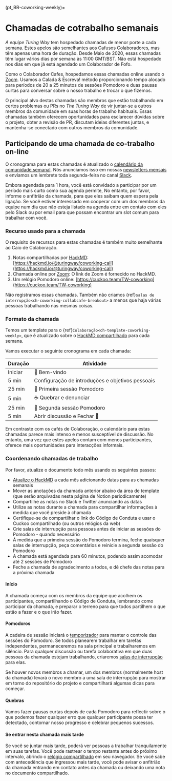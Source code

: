 (pt_BR-coworking-weekly)=
# Chamadas de cotrabalho semanais

_A equipe Turing Way_ tem hospedado chamadas de menor porte a cada semana. Estes apelos são semelhantes aos Cafusos Colaboradores, mas têm apenas uma hora de duração. Desde Maio de 2020, essas chamadas têm lugar vários dias por semana às 11:00 GMT/BST. Não está hospedado nos dias em que já está agendado um Colaborador de Fofo.

Como o Colaborador Cafes, hospedamos essas chamadas online usando o [Zoom](https://www.zoom.us/). Usamos a Calada & Escreva! método proporcionando tempo alocado para períodos de 20 a 25 minutos de sessões Pomodoro e duas pausas curtas para conversar sobre o nosso trabalho e trocar o que fizemos.

O principal alvo destas chamadas são membros que estão trabalhando em certos problemas ou PRs no _The Turing Way_ de vir juntar-se a outros membros da comunidade em suas horas de trabalho habituais. Essas chamadas também oferecem oportunidades para esclarecer dúvidas sobre o projeto, obter a revisão de PR, discutam ideias diferentes juntas, e mantenha-se conectado com outros membros da comunidade.

## Participando de uma chamada de co-trabalho on-line

O cronograma para estas chamadas é atualizado o [calendário da comunidade semanal](https://calendar.google.com/calendar/embed?src=theturingway%40gmail.com&ctz=Europe%2FLondon). Nós anunciamos isso em nossas [newsletters mensais](https://tinyletter.com/TuringWay/archive) e enviamos um lembrete toda segunda-feira no canal [Slack](https://tinyurl.com/jointuringwayslack).

Embora agendada para 1 hora, você está convidado a participar por um período mais curto como sua agenda permite, No entanto, por favor, informe o anfitrião da chamada, para que eles saibam quem espera pela ligação. Se você estiver interessado em cooperar com um dos membros da equipe num dia que não esteja listado na agenda entre em contato com eles pelo Slack ou por email para que possam encontrar um slot comum para trabalhar com você.

### Recurso usado para a chamada

O requisito de recursos para estas chamadas é também muito semelhante ao Caio de Colaboração.

1. Notas compartilhadas por [HackMD](https://hackmd.io/): [https://hackmd.io/@turingway/coworking-call](https://hackmd.io/@turingway/coworking-call)
2. Chamada online por [Zoom](https://www.zoom.us/): O link de Zoom é fornecido no HackMD.
3. Um relógio Pomodoro online: [https://cuckoo.team/TW-coworking](https://cuckoo.team/TW-coworking)

Não registramos essas chamadas. Também não criamos {ref}`salas de interrupção<ch-coworking-collabcafe-breakout>` a menos que haja várias pessoas trabalhando nas mesmas coisas.

### Formato da chamada

Temos um template para o {ref}`Colaboração<ch-template-coworking-weekly>`, que é atualizado sobre o [HackMD compartilhado](https://hackmd.io/@malvikasharan/TW-coworking) para cada semana.

Vamos executar o seguinte cronograma em cada chamada:

| Duração | Atividade                                        |
| ------- | ------------------------------------------------ |
| Iniciar | 👋 Bem-vindo                                      |
| 5 min   | Configuração de introduções e objetivos pessoais |
| 25 min  | 🍅 Primeira sessão Pomodoro                       |
| 5 min   | ☕ Quebrar e denunciar                            |
| 25 min  | 🍅 Segunda sessão Pomodoro                        |
| 5 min   | Abrir discussão e Fechar 👋                       |

Em contraste com os cafés de Colaboração, o calendário para estas chamadas parece mais intenso e menos susceptível de discussão. No entanto, uma vez que estes apelos contam com menos participantes, oferece mais oportunidades para interacções informais.

### Coordenando chamadas de trabalho

Por favor, atualize o documento todo mês usando os seguintes passos:

- [Atualize o HackMD](https://hackmd.io/@turingway/coworking-call) a cada mês adicionando datas para as chamadas semanais
- Mover as anotações da chamada anterior abaixo da área de template (que serão arquivadas nesta página de Notion periodicamente)
- Compartilhe as notas no Slack e Twitter anunciando as datas
- Utilize as notas durante a chamada para compartilhar informações à medida que você preside à chamada
- Certifique-se de compartilhar o link do Código de Conduta e usar o Cuckoo compartilhado (ou outros relógios da web)
- Crie salas de interrupção para pessoas antes de iniciar as sessões do Pomodoro - quando necessário
- À medida que a primeira sessão do Pomodoro termina, feche quaisquer salas de interrupção, peça comentários e reinicie a segunda sessão do Pomodoro
- A chamada está agendada para 60 minutos, podendo assim acomodar até 2 sessões de Pomodoro
- Feche a chamada de agradecimento a todos, e dê chefe das notas para a próxima chamada

#### Início

A chamada começa com os membros da equipe que acolhem os participantes, compartilhando o Código de Conduta, lembrando como participar da chamada, e preparar o terreno para que todos partilhem o que estão a fazer e o que irão fazer.

#### Pomodoros

A cadeira de sessão iniciará o [temporizador](https://cuckoo.team/TW-coworking) para manter o controle das sessões do Pomodoro. Se todos planearem trabalhar em tarefas independentes, permaneceremos na sala principal e trabalharemos em silêncio. Para qualquer discussão ou tarefa colaborativa em que duas pessoas da chamada estejam trabalhando, criaremos [salas de interrupção](#breakout-rooms) para elas.

Se houver novos membros a chamar, um dos membros (normalmente host da chamada) levará o novo membro a uma sala de interrupção para mostrar em torno do repositório do projeto e compartilhará algumas dicas para começar.

#### Quebras

Vamos fazer pausas curtas depois de cada Pomodoro para reflectir sobre o que podemos fazer qualquer erro que qualquer participante possa ter detectado, contornar nosso progresso e celebrar pequenos sucessos.

#### Se entrar nesta chamada mais tarde

Se você se juntar mais tarde, poderá ver pessoas a trabalhar tranquilamente em suas tarefas. Você pode rastrear o tempo restante antes do próximo intervalo, abrindo o [relógio compartilhado](https://cuckoo.team/TW-coworking) em seu navegador. Se você sabe com antecedência que ingressou mais tarde, você pode avisar o anfitrião da chamada entrando em contato antes da chamada ou deixando uma nota no documento compartilhado.
